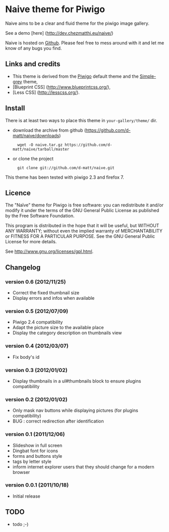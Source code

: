 Naive theme for Piwigo
============================

Naive aims to be a clear and fluid theme for the piwigo image gallery.

See a demo [here] (http://dev.chezmatthi.eu/naive/)

Naive is hosted on [Github](http://github.com/d-matt/naive). Please feel free to mess around with it and let me know of any bugs you find.


Links and credits
-----

* This theme is derived from the [Piwigo](http://piwigo.org/) default theme and the [Simple-grey](http://fr.piwigo.org/ext/extension_view.php?eid=308) theme,
* [Blueprint CSS] (http://www.blueprintcss.org/),
* [Less CSS] (http://lesscss.org/).


Install
-------
There is at least two ways to place this theme in ``your-gallery/theme/`` dir.

* download the archive from github (https://github.com/d-matt/naive/downloads) 

        wget -O naive.tar.gz https://github.com/d-matt/naive/tarball/master

* or clone the project 

        git clone git://github.com/d-matt/naive.git

This theme has been tested with piwigo 2.3 and firefox 7.


Licence
-------
The "Naïve"  theme for Piwigo is free software:  you can redistribute it
and/or  modify  it under  the  terms  of the  GNU  General  Public License  as
published by the Free Software Foundation.

This program  is distributed in the hope  that it will be  useful, but WITHOUT
ANY WARRANTY; without even the  implied warranty of MERCHANTABILITY or FITNESS
FOR A PARTICULAR PURPOSE. See the GNU General Public License for more details.

See <http://www.gnu.org/licenses/gpl.html>.


Changelog
---------

### version 0.6 (2012/11/25)

- Correct the fixed thumbnail size
- Display errors and infos when available 

### version 0.5 (2012/07/09)

- Piwigo 2.4 compatibility
- Adapt the picture size to the available place
- Display the category description on thumbnails view

### version 0.4 (2012/03/07)

- Fix body's id

### version 0.3 (2012/01/02)

- Display thumbnails in a ul#thumbnails block to ensure plugins compatibility

### version 0.2 (2012/01/02)

- Only mask nav buttons while displaying pictures (for plugins compatibility)
- BUG : correct redirection after identification

### version 0.1 (2011/12/06)

- Slideshow in full screen
- Dingbat font for icons
- forms and buttons style
- tags by letter style
- inform internet explorer users that they should change for a modern browser

### version 0.0.1 (2011/10/18)

- Initial release


TODO
----

- todo ;-)

